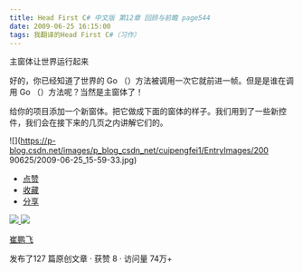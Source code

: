 ```yaml
---
title: Head First C# 中文版 第12章 回顾与前瞻 page544
date: 2009-06-25 16:15:00
tags: 我翻译的Head First C#（习作）
---
```

主窗体让世界运行起来

  

好的，你已经知道了世界的  Go  （）方法被调用一次它就前进一帧。但是是谁在调用  Go  （）方法呢？当然是主窗体了！

  

给你的项目添加一个新窗体。把它做成下面的窗体的样子。我们用到了一些新控件，我们会在接下来的几页之内讲解它们的。

  

![](https://p-blog.csdn.net/images/p_blog_csdn_net/cuipengfei1/EntryImages/200
90625/2009-06-25_15-59-33.jpg)

  * [ 点赞  ](javascript:;)
  * [ 收藏  ](javascript:;)
  * [ 分享 ](javascript:;)

[ ![](https://profile.csdnimg.cn/5/2/5/3_cuipengfei1)
![](https://g.csdnimg.cn/static/user-reg-year/1x/11.png)
](https://blog.csdn.net/cuipengfei1)

[ 崔鹏飞 ](https://blog.csdn.net/cuipengfei1)

发布了127 篇原创文章  ·  获赞 8  ·  访问量 74万+

